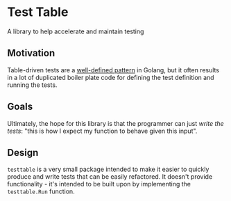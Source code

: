 # Test Table

A library to help accelerate and maintain testing

## Motivation

Table-driven tests are a [well-defined pattern](https://github.com/golang/go/wiki/TableDrivenTests) in Golang, but it often results in a lot of duplicated boiler plate code for defining the test definition and running the tests. 

## Goals

Ultimately, the hope for this library is that the programmer can just _write the tests_: "this is how I expect my function to behave given this input".

## Design

`testtable` is a very small package intended to make it easier to quickly produce and write tests that can be easily refactored. It doesn't provide functionality - it's intended to be built upon by implementing the `testtable.Run` function.